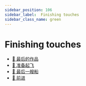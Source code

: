 ```yaml
---
sidebar_position: 106
sidebar_label:  Finishing touches
sidebar_class_name: green
---
```


# Finishing touches

- [🚶‍ 最后的作品](./the-final-pieces/README.md)
- [🚀 准备起飞](./preparing-for-takeoff/README.md)
- [🏁 最后一艘船](./the-last-ship/README.md)
- [🌈 前进](./onwards/README.md)
